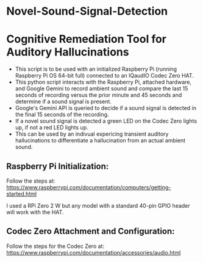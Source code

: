 # Novel-Sound-Signal-Detection
# Cognitive Remediation Tool for Auditory Hallucinations

- This script is to be used with an initialized Raspberry Pi (running Raspberry Pi OS 64-bit full) connected to an IQaudIO Codec Zero HAT.
- This python script interacts with the Raspberry Pi, attached hardware, and Google Gemini to record ambient sound and compare the last 15 seconds of recording versus the prior minute and 45 seconds and determine if a sound signal is present.
- Google's Gemini API is queried to decide if a sound signal is detected in the final 15 seconds of the recording.
- If a novel sound signal is detected a green LED on the Codec Zero lights up, if not a red LED lights up.
- This can be used by an indivual expericing transient auditory hallucinations to differentiate a hallucination from an actual ambient sound.

##  Raspberry Pi Initialization:
Follow the steps at: https://www.raspberrypi.com/documentation/computers/getting-started.html

I used a RPi Zero 2 W but any model with a standard 40-pin GPIO header will work with the HAT.

## Codec Zero Attachment and Configuration:
Follow the steps for the Codec Zero at: https://www.raspberrypi.com/documentation/accessories/audio.html


